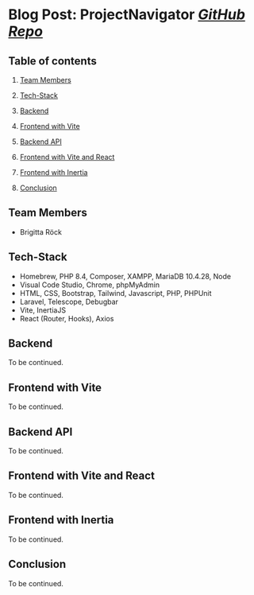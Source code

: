 # Blog Post: ProjectNavigator **_[GitHub Repo](https://github.com/BR-VB/ProjectNavigator.git)_** #

## Table of contents ##

1. [Team Members](#team-members "Goto team-members")

2. [Tech-Stack](#tech-stack "Goto tech-stack")

3. [Backend](#backend "Goto backend")

4. [Frontend with Vite](#frontend-with-vite "Goto frontend-with-vite")

5. [Backend API](#backend-api "Goto backend-api")

6. [Frontend with Vite and React](#frontend-with-vite-and-react "Goto frontend-with-vite-and-react")

7. [Frontend with Inertia](#frontend-with-inertia "Goto frontend-with-inertia")

8. [Conclusion](#conclusion "Goto conclusion")

## Team Members ##

- Brigitta Röck

## Tech-Stack ##

- Homebrew, PHP 8.4, Composer, XAMPP, MariaDB 10.4.28, Node
- Visual Code Studio, Chrome, phpMyAdmin
- HTML, CSS, Bootstrap, Tailwind, Javascript, PHP, PHPUnit
- Laravel, Telescope, Debugbar
- Vite, InertiaJS
- React (Router, Hooks), Axios

## Backend ##

To be continued.

## Frontend with Vite ##

To be continued.

## Backend API ##

To be continued.

## Frontend with Vite and React ##

To be continued.

## Frontend with Inertia ##

To be continued.

## Conclusion ##

To be continued.
